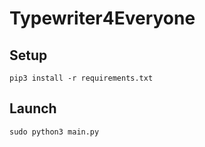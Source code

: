 # Typewriter4Everyone

## Setup

`pip3 install -r requirements.txt`

## Launch

`sudo python3 main.py`